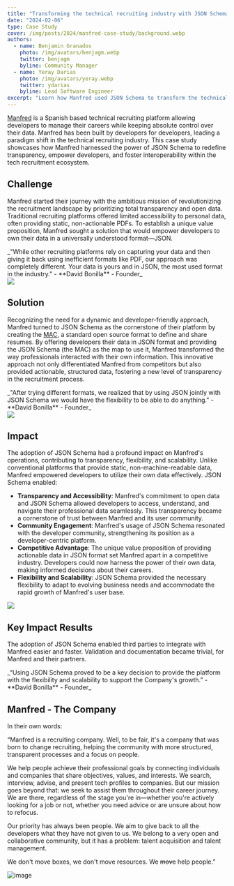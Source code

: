 ```yaml
---
title: "Transforming the technical recruiting industry with JSON Schema"
date: "2024-02-06"
type: Case Study
cover: /img/posts/2024/manfred-case-study/background.webp
authors:
  - name: Benjamin Granados
    photo: /img/avatars/benjagm.webp
    twitter: benjagm
    byline: Community Manager
  - name: Yeray Darias
    photo: /img/avatars/yeray.webp
    twitter: ydarias
    byline: Lead Software Engineer
excerpt: "Learn how Manfred used JSON Schema to transform the technical recruiting industry."
---
```

[Manfred](https://www.getmanfred.com/) is a Spanish based technical recruiting platform allowing developers to manage their careers while keeping absolute control over their data. Manfred has been built by developers for developers, leading a paradigm shift in the technical recruiting industry. This case study showcases how Manfred harnessed the power of JSON Schema to redefine transparency, empower developers, and foster interoperability within the tech recruitment ecosystem.

## Challenge
Manfred started their journey with the ambitious mission of revolutionizing the recruitment landscape by prioritizing total transparency and open data. Traditional recruiting platforms offered limited accessibility to personal data, often providing static, non-actionable PDFs. To establish a unique value proposition, Manfred sought a solution that would empower developers to own their data in a universally understood format—JSON.

<Regularquote>
  _"While other recruiting platforms rely on capturing your data and then giving it back using inefficient formats like PDF, our approach was completely different. Your data is yours and in JSON, the most used format in the industry." - **David Bonilla** - Founder_
</Regularquote>

<div className='flex flex-wrap justify-center items-center gap-4 w-full'>
    <img className='w-full md:w-full lg:w-3/5 xl:w-3/5 2xl:w-3/5 px-20' src='/img/posts/2024/manfred-case-study/period.webp'/>
</div>

## Solution
Recognizing the need for a dynamic and developer-friendly approach, Manfred turned to JSON Schema as the cornerstone of their platform by creating the [MAC](https://github.com/getmanfred/mac), a standard open source format to define and share resumes. By offering developers their data in JSON format and providing the JSON Schema (the MAC) as the map to use it, Manfred transformed the way professionals interacted with their own information. This innovative approach not only differentiated Manfred from competitors but also provided actionable, structured data, fostering a new level of transparency in the recruitment process.

<Regularquote>
  _"After trying different formats, we realized that by using JSON jointly with JSON Schema we would have the flexibility to be able to do anything." - **David Bonilla** - Founder_
</Regularquote>

<div className='flex flex-wrap justify-center items-center gap-4 w-full'>
    <img className='w-full md:w-full lg:w-3/5 xl:w-3/5 2xl:w-3/5 px-20 pt-10' src='/img/posts/2024/manfred-case-study/MAC_Structure.webp'/>
</div>

## Impact
The adoption of JSON Schema had a profound impact on Manfred's operations, contributing to transparency, flexibility, and scalability. Unlike conventional platforms that provide static, non-machine-readable data, Manfred empowered developers to utilize their own data effectively. JSON Schema enabled:

* **Transparency and Accessibility**: Manfred's commitment to open data and JSON Schema allowed developers to access, understand, and navigate their professional data seamlessly. This transparency became a cornerstone of trust between Manfred and its user community.
* **Community Engagement**: Manfred's usage of JSON Schema resonated with the developer community, strengthening its position as a developer-centric platform.
* **Competitive Advantage**: The unique value proposition of providing actionable data in JSON format set Manfred apart in a competitive industry. Developers could now harness the power of their own data, making informed decisions about their careers.
* **Flexibility and Scalability**: JSON Schema provided the necessary flexibility to adapt to evolving business needs and accommodate the rapid growth of Manfred's user base. 

<div className='flex flex-wrap justify-center items-center gap-4 w-full'>
    <img className='w-full md:w-full lg:w-3/5 xl:w-3/5 2xl:w-3/5 px-20' src='/img/posts/2024/manfred-case-study/MAC_Export.webp'/>
</div>

## Key Impact Results
The adoption of JSON Schema enabled third parties to integrate with Manfred easier and faster. Validation and documentation became trivial, for Manfred and their partners.

<Regularquote>
  _“Using JSON Schema proved to be a key decision to provide the platform with the flexibility and scalability to support the Company's growth.” - **David Bonilla** - Founder_
</Regularquote>

## Manfred - The Company
In their own words: 

<p>“Manfred is a recruiting company. Well, to be fair, it's a company that was born to change recruiting, helping the community with more structured, transparent processes and a focus on people.</p>

<p>We help people achieve their professional goals by connecting individuals and companies that share objectives, values, and interests. We search, interview, advise, and present tech profiles to companies. But our mission goes beyond that: we seek to assist them throughout their career journey. We are there, regardless of the stage you're in—whether you're actively looking for a job or not, whether you need advice or are unsure about how to refocus.</p>

<p>Our priority has always been people. We aim to give back to all the developers what they have not given to us. We belong to a very open and collaborative community, but it has a problem: talent acquisition and talent management.</p> 

<p>We don't move boxes, we don't move resources. We <del>move</del> help people.”</p>

<div className='flex flex-wrap justify-center items-center gap-4 w-full'>
    <img className='w-full md:w-full lg:w-3/5 xl:w-3/5 2xl:w-3/5 px-20 pt-10 pb-20' src='/img/posts/2024/manfred-case-study/manfred_team.webp' alt='image'/>
</div>